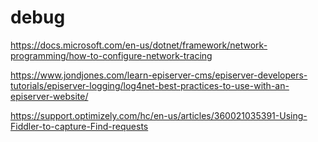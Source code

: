 # debug

https://docs.microsoft.com/en-us/dotnet/framework/network-programming/how-to-configure-network-tracing

https://www.jondjones.com/learn-episerver-cms/episerver-developers-tutorials/episerver-logging/log4net-best-practices-to-use-with-an-episerver-website/

https://support.optimizely.com/hc/en-us/articles/360021035391-Using-Fiddler-to-capture-Find-requests
